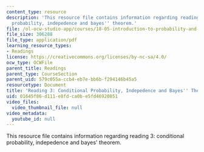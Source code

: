```yaml
---
content_type: resource
description: 'This resource file contains information regarding reading 3: conditional
  probability, indepedence and bayes'' theorem.'
file: /ol-ocw-studio-app/courses/18-05-introduction-to-probability-and-statistics-spring-2014/01645f86d111e8fdca0be5fd46920851_MIT18_05S14_Reading3.pdf
file_size: 306288
file_type: application/pdf
learning_resource_types:
- Readings
license: https://creativecommons.org/licenses/by-nc-sa/4.0/
ocw_type: OCWFile
parent_title: Readings
parent_type: CourseSection
parent_uid: 579c055a-ccb4-eb7e-bb6b-f294146b45a5
resourcetype: Document
title: 'Reading 3: Conditional Probability, Indepedence and Bayes'' Theorem'
uid: 01645f86-d111-e8fd-ca0b-e5fd46920851
video_files:
  video_thumbnail_file: null
video_metadata:
  youtube_id: null
---
```

This resource file contains information regarding reading 3: conditional probability, indepedence and bayes' theorem.